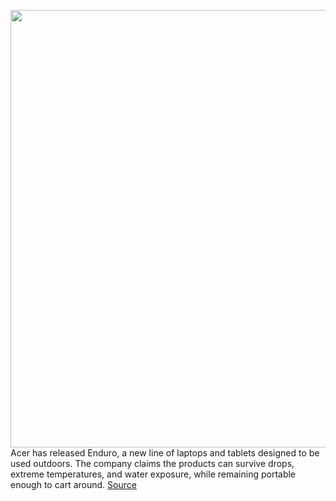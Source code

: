<img src='https://cdn.vox-cdn.com/thumbor/ksUMMfEcwX-yXE0iq5_FDaVZS_g=/0x0:2000x1335/1200x800/filters:focal(840x508:1160x828)/cdn.vox-cdn.com/uploads/chorus_image/image/66970604/Acer-Enduro-N3-EN314-51W-High_06.0.0.jpg' width='700px' /><br/>
Acer has released Enduro, a new line of laptops and tablets designed to be used outdoors. The company claims the products can survive drops, extreme temperatures, and water exposure, while remaining portable enough to cart around.
<a href='https://www.theverge.com/2020/6/23/21300283/acer-enduro-n3-n7-laptop-tablets-design-outdoor-price-specs'> Source <a/>